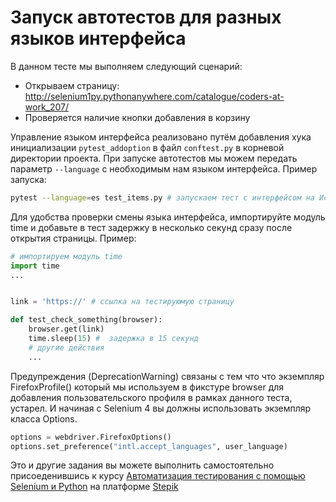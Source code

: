 # Запуск автотестов для разных языков интерфейса
В данном тесте мы выполняем следующий сценарий:
- Открываем страницу: http://selenium1py.pythonanywhere.com/catalogue/coders-at-work_207/
- Проверяется наличие кнопки добавления в корзину


Управление языком интерфейса реализовано путём добавления хука инициализации `pytest_addoption` в файл `conftest.py` в корневой директории проекта. 
При запуске автотестов мы можем передать параметр `--language` с необходимым нам языком интерфейса. 
Пример запуска:
```bash
pytest --language=es test_items.py # запускаем тест с интерфейсом на Испанском языке
```

Для удобства проверки смены языка интерфейса, импортируйте модуль time и добавьте в тест задержку в несколько секунд сразу после открытия страницы.
Пример:
```python
# импортируем модуль time
import time
... 


link = 'https://' # ссылка на тестируюмую страницу

def test_check_something(browser):
    browser.get(link)
    time.sleep(15) #  задержка в 15 секунд
    # другие действия
    ...
```

Предупреждения (DeprecationWarning) связаны с тем что что экземпляр FirefoxProfile() который мы используем в фикстуре browser для добавления пользовательского профиля в рамках данного теста, устарел.
И начиная с Selenium 4 вы должны использовать экземпляр класса Options.
```py
options = webdriver.FirefoxOptions()
options.set_preference("intl.accept_languages", user_language)
```

Это и другие задания вы можете выполнить самостоятельно присоеденившись к курсу [Автоматизация тестирования с помощью Selenium и Python](https://stepik.org/course/575/promo) на платформе [Stepik](https://stepik.org/)
